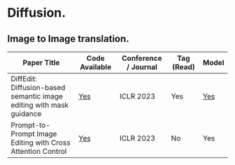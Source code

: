 # Diffusion.

## Image to Image translation.

| Paper Title                                      | Code Available | Conference / Journal | Tag (Read) | Model |
|--------------------------------------------------|----------------|----------------------|------------|-------|
| DiffEdit: Diffusion-based semantic image editing with mask guidance | [Yes](https://github.com/Xiang-cd/DiffEdit-stable-diffusion) | ICLR 2023 | Yes | [Yes](https://huggingface.co/docs/diffusers/en/api/pipelines/diffedit)
| Prompt-to-Prompt Image Editing with Cross Attention Control | [Yes](https://github.com/google/prompt-to-prompt) | ICLR 2023 | No | Yes |


